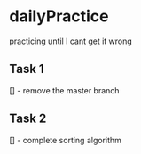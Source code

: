 # dailyPractice

practicing until I cant get it wrong

## Task 1

[] - remove the master branch

## Task 2

[] - complete sorting algorithm
